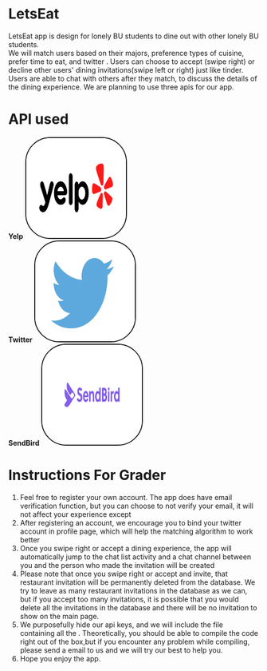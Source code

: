 # LetsEat
LetsEat app is design for lonely BU students to dine out with other lonely BU students.<br>
We will match users based on their majors, preference types of cuisine, prefer time to eat, and twitter . Users can choose to accept (swipe right) or decline other users' dining invitations(swipe left or right) just like tinder. <br>
Users are able to chat with others after they match, to discuss the details of the dining experience. We are planning to use three apis for our app.<br>

# API used 
<b>Yelp</b>
<img   style = "height:200px; width: 200px;border: solid 2px; border-radius: 50px;" 
       src="yelp.jpg" ><br>
<b>Twitter</b>
<img   style = "height:200px; width: 200px;border: solid 2px; border-radius: 50px;" 
       src="twitter.jpg" ><br>
<b>SendBird</b>
<img   style = "height:200px; width: 200px;border: solid 2px; border-radius: 50px;" 
       src="sendbird.png" ><br>

# Instructions For Grader
1. Feel free to register your own account. The app does have email verification function, but you can choose to not verify your email, it will not affect your experience except  
2. After registering an account, we encourage you to bind your twitter account in profile page, which will help the matching algorithm to work better
3. Once you swipe right or accept a dining experience, the app will automatically jump to the chat list activity and a chat channel between you and the person who made the invitation will be created
4. Please note that once you swipe right or accept and invite, that restaurant invitation will be permanently deleted from the database. We try to leave as many restaurant invitations in the database 
   as we can, but if you accept too many invitations, it is possible that you would delete all the invitations in the database and there will be no invitation to show on the main page. 
5. We purposefully hide our api keys, and we will include the file containing all the . Theoretically, you should be able to compile the code right out of the box,but if you encounter any problem while
   compiling, please send a email to us and we will try our best to help you.
6. Hope you enjoy the app.
